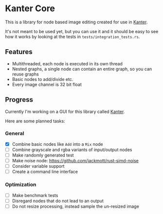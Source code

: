 # Kanter Core
This is a library for node based image editing created for use in [Kanter](https://github.com/lukors/kanter).

It's not meant to be used yet, but you can use it and it should be easy to see how it works by looking at the tests in `tests/integration_tests.rs`.

## Features
- Multithreaded, each node is executed in its own thread
- Nested graphs, a single node can contain an entire graph, so you can reuse graphs
- Basic nodes to add/divide etc.
- Every image channel is 32 bit float

## Progress
Currently I'm working on a GUI for this library called [Kanter](https://github.com/lukors/kanter).

Here are some planned tasks:

### General
- [x] Combine basic nodes like `Add` into a `Mix` node
- [ ] Combine grayscale and rgba variants of input/output nodes
- [ ] Make randomly generated test
- [ ] Make noise node: https://github.com/jackmott/rust-simd-noise
- [ ] Consider variable support
- [ ] Create a command line interface

### Optimization
- [ ] Make benchmark tests
- [ ] Disregard nodes that do not lead to an output
- [ ] Do not resize processing, instead sample the un-resized image
